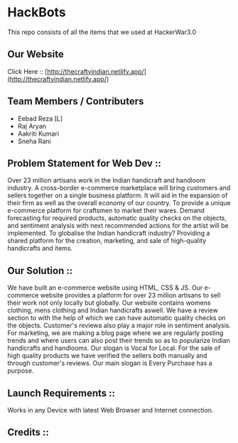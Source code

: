 
# HackBots

This repo consists of all the items that we used at HackerWar3.0

## Our Website
Click Here :: [http://thecraftyindian.netlify.app/](http://thecraftyindian.netlify.app/)

## Team Members / Contributers

- Eebad Reza [L]
- Raj Aryan
- Aakriti Kumari
- Sneha Rani

## Problem Statement for Web Dev ::
Over 23 million artisans work in the Indian handicraft and handloom industry. A cross-border e-commerce marketplace will bring customers and sellers together on a single business platform. It will aid in the expansion of their firm as well as the overall economy of our country.
To provide a unique e-commerce platform for craftsmen to market their wares. Demand forecasting for required products, automatic quality checks on the objects, and sentiment analysis with next recommended actions for the artist will be implemented.
To globalise the Indian handicraft industry? Providing a shared platform for the creation, marketing, and sale of high-quality handicrafts and items.

## Our Solution ::
We have built an e-commerce website using HTML, CSS & JS.
Our e-commerce website provides a platform for over 23 million artisans to sell their work not only locally but globally. Our website contains womens clothing, mens clothing and Indian handicrafts aswell. We have a review section to with the help of which we can have automatic quality checks on the objects. Customer's reviewa also play a major role in sentiment analysis.
For marketing, we are making a blog page where we are regularly posting trends and where users can also post their trends so as to popularize Indian handicrafts and handlooms. Our slogan is Vocal for Local. 
For the sale of high quality products we have verified the sellers both manually and through customer's reviews.
Our main slogan is Every Purchase has a purpose.

## Launch Requirements ::
Works in any Device with latest Web Browser and Internet connection.

## Credits ::


 
